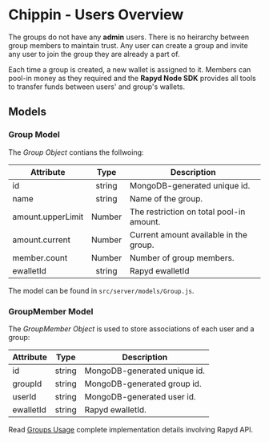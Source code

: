 # Chippin - Users Overview

The groups do not have any **admin** users. There is no heirarchy between group members to maintain trust. Any user can create a group and invite any user to join the group they are already a part of.

Each time a group is created, a new wallet is assigned to it. Members can pool-in money as they required and the **Rapyd Node SDK** provides all tools to transfer funds between users' and group's wallets.

## Models

### Group Model
The *Group Object* contians the follwoing:

| Attribute   |      Type      |  Description |
|----------|:-------------:|------|
| id | string | MongoDB-generated unique id. |
| name | string | Name of the group. |
| amount.upperLimit | Number | The restriction on total pool-in amount. |
| amount.current | Number | Current amount available in the group. |
| member.count |  Number | Number of group members. |
| ewalletId | string | Rapyd ewalletId |

The model can be found in `src/server/models/Group.js`.
 
### GroupMember Model
The *GroupMember Object* is used to store associations of each user and a group:

| Attribute   |      Type      |  Description |
|----------|:-------------:|------|
| id | string | MongoDB-generated unique id. |
| groupId | string | MongoDB-generated group id. |
| userId | string | MongoDB-generated user id. |
| ewalletId | string | Rapyd ewalletId. |

Read [Groups Usage](Groups/usage.md) complete implementation details involving Rapyd API.